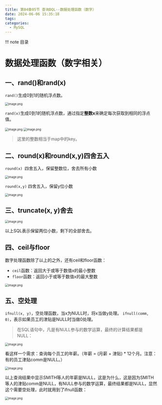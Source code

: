 ```yaml
---
title: 第04章05节 查询DQL--数据处理函数（数字）
date: 2024-06-06 15:35:18
tags:
categories:
  - MySQL
---
```


!!!   note 目录
    <!-- toc -->

# 数据处理函数（数字相关）

## 一、rand()和rand(x)

`rand()`生成0到1的随机浮点数。

<img src="https://camelliaxiaohua-1313958787.cos.ap-shanghai.myqcloud.com/asserts_JavaSE/202406061008351.png" alt="image.png" style="zoom: 67%;" />

`rand(x)`生成0到1的随机浮点数，通过指定**整数x**来确定每次获取到相同的浮点值。

<img src="https://camelliaxiaohua-1313958787.cos.ap-shanghai.myqcloud.com/asserts_JavaSE/202406061010454.png" alt="image.png" style="zoom: 67%;" />

<img src="https://camelliaxiaohua-1313958787.cos.ap-shanghai.myqcloud.com/asserts_JavaSE/202406061010733.png" alt="image.png" style="zoom: 67%;" />

> 这里的整数相当于map中的key。

## 二、round(x)和round(x,y)四舍五入

`round(x) `四舍五入，保留整数位，舍去所有小数

<img src="https://camelliaxiaohua-1313958787.cos.ap-shanghai.myqcloud.com/asserts_JavaSE/202406061015347.png" alt="image.png" style="zoom:67%;" />

`round(x,y)` 四舍五入，保留y位小数

<img src="https://camelliaxiaohua-1313958787.cos.ap-shanghai.myqcloud.com/asserts_JavaSE/202406061015252.png" alt="image.png" style="zoom:67%;" />



## 三、truncate(x, y)舍去

<img src="https://camelliaxiaohua-1313958787.cos.ap-shanghai.myqcloud.com/asserts_JavaSE/202406061016158.png" alt="image.png" style="zoom:67%;" />

以上SQL表示保留两位小数，剩下的全部舍去。

## 四、ceil与floor

数字处理函数除了以上的之外，还有ceil和floor函数：

- `ceil`函数：返回大于或等于数值x的最小整数
- `floor`函数：返回小于或等于数值x的最大整数

<img src="https://camelliaxiaohua-1313958787.cos.ap-shanghai.myqcloud.com/asserts_JavaSE/202406061017044.png" alt="image.png" style="zoom:67%;" />



## 五、空处理

`ifnull(x, y)`，空处理函数，当x为NULL时，将x当做y处理。
`ifnull(comm, 0)`，表示如果员工的津贴是NULL时当做0处理。

> 在SQL语句中，凡是有NULL参与的数学运算，最终的计算结果都是NULL：



<img src="https://camelliaxiaohua-1313958787.cos.ap-shanghai.myqcloud.com/asserts_JavaSE/202406061018489.png" alt="image.png" style="zoom:67%;" />

看这样一个需求：查询每个员工的年薪。（年薪 = (月薪 + 津贴) * 12个月。注意：有的员工津贴comm是NULL。）

<img src="https://camelliaxiaohua-1313958787.cos.ap-shanghai.myqcloud.com/asserts_JavaSE/202406061018796.png" alt="image.png" style="zoom:67%;" />

以上查询结果中显示SMITH等人的年薪是NULL，这是为什么，这是因为SMITH等人的津贴comm是NULL，有NULL参与的数学运算，最终结果都是NULL，显然这个需要空处理，此时就用到了ifnull函数：

<img src="https://camelliaxiaohua-1313958787.cos.ap-shanghai.myqcloud.com/asserts_JavaSE/202406061019362.png" alt="image.png" style="zoom:67%;" />
